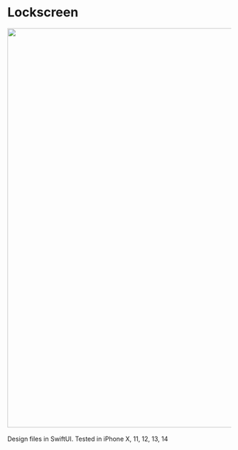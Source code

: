 # Lockscreen

<div align="center">
  <img src="https://pauldyanez.com/images/github/Lockscreen.jpg" width="900"/>
</div>
<br>
Design files in SwiftUI.
Tested in iPhone X, 11, 12, 13, 14
